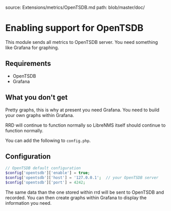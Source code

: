 source: Extensions/metrics/OpenTSDB.md
path: blob/master/doc/

# Enabling support for OpenTSDB

This module sends all metrics to OpenTSDB server. You need something
like Grafana for graphing.

## Requirements

- OpenTSDB
- Grafana

## What you don't get

 Pretty graphs, this is why at present you need Grafana. You need to
 build your own graphs within Grafana.

RRD will continue to function normally so LibreNMS itself should
continue to function normally.

You can add the following to `config.php`.

## Configuration

```php
// OpenTSDB default configuration
$config['opentsdb']['enable'] = true;
$config['opentsdb']['host'] = '127.0.0.1';  // your OpenTSDB server
$config['opentsdb']['port'] = 4242;
```

The same data than the one stored within rrd will be sent to OpenTSDB
and recorded. You can then create graphs within Grafana to display the
information you need.
